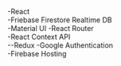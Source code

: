 -React</br>
-Friebase Firestore Realtime DB </br>
-Material UI -React Router </br>
-React Context API </br>
--Redux -Google Authentication </br>
-Firebase Hosting</br>